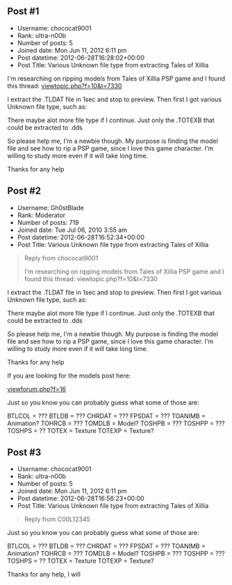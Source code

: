 ## Post #1
- Username: chococat9001
- Rank: ultra-n00b
- Number of posts: 5
- Joined date: Mon Jun 11, 2012 6:11 pm
- Post datetime: 2012-06-28T16:28:02+00:00
- Post Title: Various Unknown file type from extracting Tales of Xillia

I'm researching on ripping models from Tales of Xillia PSP game and I found this thread: [viewtopic.php?f=10&t=7330](http://forum.xentax.com/viewtopic.php?f=10&t=7330)

I extract the .TLDAT file in 1sec and stop to preview. Then first I got various Unknown file type, such as:

There maybe alot more file type if I continue.
Just only the .TOTEXB that could be extracted to .dds

So please help me, I'm a newbie though. My purpose is finding the model file and see how to rip a PSP game, since I love this game character.
I'm willing to study more even if it will take long time.

Thanks for any help
## Post #2
- Username: Gh0stBlade
- Rank: Moderator
- Number of posts: 719
- Joined date: Tue Jul 06, 2010 3:55 am
- Post datetime: 2012-06-28T16:52:34+00:00
- Post Title: Various Unknown file type from extracting Tales of Xillia

> Reply from chococat9001
>
> I'm researching on ripping models from Tales of Xillia PSP game and I found this thread: viewtopic.php?f=10&t=7330

I extract the .TLDAT file in 1sec and stop to preview. Then first I got various Unknown file type, such as:

There maybe alot more file type if I continue.
Just only the .TOTEXB that could be extracted to .dds

So please help me, I'm a newbie though. My purpose is finding the model file and see how to rip a PSP game, since I love this game character.
I'm willing to study more even if it will take long time.

Thanks for any help

If you are looking for the models post here:

[viewforum.php?f=16](http://forum.xentax.com/viewforum.php?f=16)

Just so you know you can probably guess what some of those are:

BTLCOL = ???
BTLDB = ???
CHRDAT = ???
FPSDAT = ???
TOANIMB = Animation?
TOHRCB = ???
TOMDLB = Model?
TOSHPB = ???
TOSHPP = ???
TOSHPS = ??
TOTEX = Texture
TOTEXP = Texture?
## Post #3
- Username: chococat9001
- Rank: ultra-n00b
- Number of posts: 5
- Joined date: Mon Jun 11, 2012 6:11 pm
- Post datetime: 2012-06-28T16:56:23+00:00
- Post Title: Various Unknown file type from extracting Tales of Xillia

> Reply from C00L12345
>
> 
Just so you know you can probably guess what some of those are:

BTLCOL = ???
BTLDB = ???
CHRDAT = ???
FPSDAT = ???
TOANIMB = Animation?
TOHRCB = ???
TOMDLB = Model?
TOSHPB = ???
TOSHPP = ???
TOSHPS = ??
TOTEX = Texture
TOTEXP = Texture?

Thanks for any help, I will
